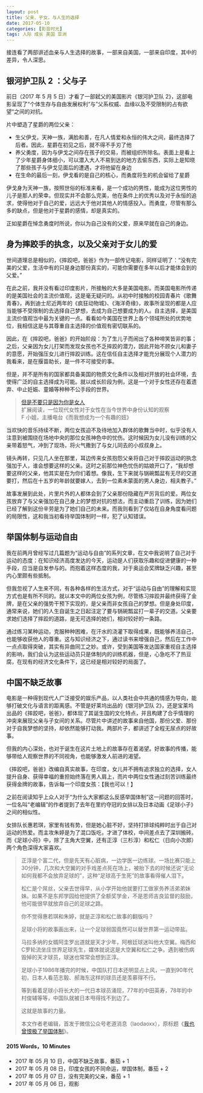 ```yaml
---
layout: post
title: 父亲、子女，与人生的选择
date: 2017-05-10
categories: [影音时光]
tags: 人际 成长 美国 亚洲
---
```


接连看了两部讲述血亲与人生选择的故事，一部来自美国，一部来自印度，其中的差异，令人深思。

## 银河护卫队 2 ：父与子

前日（2017 年 5 月 5 日）才看了一部弑父的美国影片《银河护卫队 2》，这部电影呈现了“个体生存与自由发展权利“与”父系权威、血缘以及不受限制的占有欲望“之间的对抗。

片中塑造了星爵的两位父亲：
* 生父伊戈，天神一族，满脸和善，在凡人情爱和永恒的伟大之间，最终选择了后者。因此，星爵在初见之后，就不得不手刃了他
* 养父勇度，因为与伊戈之间存在孩子的交易，而被组织所除名。表面上是看上了少年星爵身体细小，可以潜入大人不易到达的地方去偷东西，实际上是知晓了那些孩子与伊戈见面后的遭遇，才将他留在身边
* 在生命的最后一刻，伊戈看的是自己的核心，而勇度将生的机会留给了星爵

伊戈身为天神一族，按照世俗的标准来看，是一个成功的男性，能成为这位男性的儿子是那人的荣幸。但现实并不会那么完美，他在条件上的优秀以及对于永恒的追求，使得他对于自己的爱，远远大于他对其他人的情感投入。而勇度，尽管有那么多的缺点，但是他对于星爵的感情，却是真实的。

正如星爵在悼念勇度时所说，你以为自己没有的父爱，原来早就在自己的身边。

## 身为摔跤手的执念，以及父亲对于女儿的爱
世间道理总是相似的，《摔跤吧，爸爸》作为一部传记电影，同样证明了：“没有完美的父爱，生活中有的只是身边那份真实的，可能你需要在多年以后才能体会到的父爱。”

在此之前，我并没有看过印度影片，所接触的大多是美国电影。而美国电影所传递的是美国社会的主流价值观，这是毫无疑问的。从初中时接触的校园青春片《歌舞青春》，再到迪士尼近两年的《疯狂动物城》、《海洋奇缘》，故事所呈现的都是人应当能够不受限制的去选择自己梦想，去成为自己想要成为的人。自主选择，是美国主流价值观当中最为关键的一点。看看如今美国在世界上各个领域所处的优势地位，我相信这是与其尊重自主选择的价值观有密切联系的。

因此，在《摔跤吧，爸爸》的开始阶段：为了生儿子而闹出了各种啼笑皆非的事；之后，父亲因为女儿打架而发现女孩也不乏摔跤的潜力，因此开始不顾女儿和妻子的意愿，开始强压女儿进行摔跤训练。这在信任自主选择才能充分展现个人潜力的我看来，是在揠苗助长，是一件不可接受的事。

但是，并不是所有的国家都具备美国的物质文化条件以及相对开放的社会环境，去使得广泛的自主选择成为可能。就以成长阶段为例，这是一个对于女性还存在着遗弃、中止妊娠、童婚等种种不公手段的世界。

> [但是不要只是因为你是女人](http://music.163.com/program/903688646/45268668?userid=56261992)  
> 扩展阅读，一位现代女性对于女性在当今世界中身份认知的观察  
> F 小姐，主播电台《而我想成为一个有趣的妞》  


当欢快的音乐持续不断，两位女孩迫不及待地加入群体的歌舞当中时，似乎没有人注意到被围绕在场地中央的那位女孩神色中的忧伤。这时候因为女儿没有训练的父亲带着怒气，冲到了现场，将火气撒到了与女儿同去的小叔叔身上。

镜头再转，只见几人坐在那里，耳边传来女孩抱怨父亲将自己对于摔跤运动的执念强加于人，谁会想要这样的父亲。这时之前那位神色忧伤的姑娘开口了，“我却想要这样的父亲，他其实是在为你们着想。像我，生下来就与锅碗瓢盆有无尽的交道要打，然后在十五岁的年龄就要嫁人，去到一位素未蒙面的男人身边，相夫教子。”

故事发展到此处，片里片外的人都体会到了父亲那份隐藏在严厉背后的爱。两位女孩放弃了与父亲强加在自己身上的梦想对抗的想法，而主动重启了训练，因为她们已经了解到这份辛劳是为了她们自己的未来。而我则看到了仅站在自身角度看问题的局限性，这和我当初看待举国体制时一样，犯了认知错误。

## 举国体制与运动自由
我在前两月曾经写过几篇题为“运动与自由”的系列文章，在文中我说明了自己对于运动的态度：在知识经济高度发达的今天，运动是人们获取乐趣和促进健康的一种手段，应当是自发参与的。而抱着这样态度的我，对于奥运会奖牌缺乏兴趣，甚至内心里颇有些抵制。

但我忽视了人生来不同，有各种各样的生活方式，对于“运动与自由”的理解和实现方式也是有所不同的。就以本文中的两位女孩为例，尽管练习摔跤并最终获得了金牌，是在父亲的强势干预下实现的，是父亲而非女孩自己的梦想。但是身处印度，通常来说，她们的人生自诞生之日起注定了要与锅碗瓢盆打一辈子的交道。父亲要求她们选择了摔跤的道路，是无可选择的她们，相对较好的一条路。

通过练习某种运动，克服种种困难，在汗水的浇灌下取得成果，既能够养活自己，也能够收获他人的尊重。这与知识经济之下，通过读书来增强自己，然后在工作中一点点取得突破，其实有异曲同工之妙。或许，受到美国等发达国家重视自主选择的影响，我们会认为这些运动员只是体制内的训练机器，但是，心急吃不了热豆腐，在现有的经济文化条件下，这已经是相对较好的局面了。

## 中国不缺乏故事 
电影是一种得到现代人广泛接受的娱乐产品，以人类社会中共通的情感为导向，能够打破文化与语言的距离感。不管是好莱坞出品的《银河护卫队 2》，还是宝莱坞出品的《摔跤吧，爸爸》，都体现了其诞生国的文化特点，并且构建了合乎情理的冲突来展现父亲与子女间的关系。尽管片中讲述的故事来自他国，那份父爱、那份对于自我梦想的坚持，却依然能够打动我。两部片子，都讲述了全程无尿点的好故事。

但我的内心深处，也对于诞生在这片土地上的故事存在着渴望。好故事的传播，能够带给人观察世界的不同视角，也能够激发人前进的渴望。

《摔跤吧，爸爸》改编自真实故事，在印度，女儿并不拥有追求独立的选择，女人提升自身、获得幸福的重担始终落在男人肩上，而片中两位女性通过刻苦训练最终获得金牌的故事，告诉每一个印度女孩：【我也可以！】

之前在阅读知乎上众人对于“为什么大家都这么反感举国体制”这一问题的回答时，一位名叫“老编辑”的作者提到了去年在里约夺冠的女排以及日本动画《足球小子》之间的相似性。

女排队长惠若琪，家里有钱有势，但是她心脏不好，坚持打排球纯粹时出于自己对运动的热爱。而主攻朱婷是为了混口饭吃，才进了体校，中间差点去了深圳搬砖。而《足球小将》中，除了主角大空翼，还有正淳（三杉淳）和松仁（日向小次郎）两个角色深得大家喜欢。

> 正淳是个富二代，但是先天有心脏病，一边学医一边练球。一场比赛只能上30分钟，几次和大空翼的对手戏差点死在场上，被抬下去的时候还说“无论如何我都不会放弃足球的”，这种“足球高于生死”的故事看得催人泪下。  
>   
> 松仁是个屌丝，父亲去世得早，从小学开始他就要打工做家务养活弟弟妹妹。如果不是东邦学园给他提供了全额奖学金，不是恩师吉良监督的鼓励，他可能很早就放弃自己的足球之路。  
>   
> 你不觉得惠若琪和朱婷，就是正淳和松仁故事的翻版吗？  
>   
> 足球小将的故事画出来，让一个足球弱国竟然可以替世界第一运动带盐。  
>   
> 马拉多纳的女婿阿圭罗出道就是天才少年，阿根廷球迷叫他大空翼。梅西和C罗轮流坐庄世界足球先生，媒体就说这是大空翼和松仁之争。遇到被伤病毁掉的天才球员，球迷也常常会想到正淳。  
>   
> 足球小子1986年播完的时候，中国队打日本还明显占上风，一直到90年代初，日本人看范志毅、郝海东这样的球员还是羡慕得不行。  
>   
> 等到看着足球小将长大的一代日本球员涌现，77年的中田英寿，78年的中村俊辅等等，中国队就被日本甩得找不到边了。  
>   
> 这就是故事的力量。  
>   
> 本文作者老编辑，首发于微信公众号老道消息（laodaoxx），原标题《[我也曾恨极了举国体制](https://www.zhihu.com/question/19647617)》。  

#### 2015 Words，10 Minutes

* 2017 年 05 月 10 日，中国不缺乏故事，番茄 + 1
* 2017 年 05 月 08 日，印度女孩的不同命运，举国体制，番茄 + 2
* 2017 年 05 月 07 日，没有完美的父亲，番茄 + 1
* 2017 年 05 月 06 日，观影

